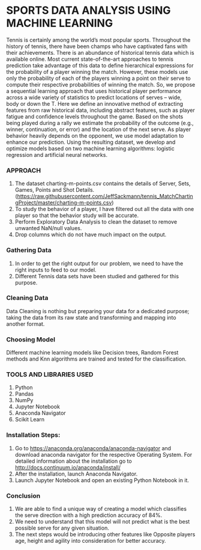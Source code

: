 # SPORTS DATA ANALYSIS USING MACHINE LEARNING
Tennis is certainly among the world’s most popular sports. Throughout the history of tennis, there have been champs who have captivated fans with their achievements. There is an abundance of historical tennis data which is available online. Most current state-of-the-art approaches to tennis prediction take advantage of this data to define hierarchical expressions for the probability of a player winning the match. However, these models use only the probability of each of the players winning a point on their serve to compute their respective probabilities of winning the match. So, we propose a sequential learning approach that uses historical player performance across a wide variety of statistics to predict locations of serves – wide, body or down the T. Here we define an innovative method of extracting features from raw historical data, including abstract features, such as player fatigue and confidence levels throughout the game. Based on the shots being played during a rally we estimate the probability of the outcome (e.g., winner, continuation, or error) and the location of the next serve. As player behavior heavily depends on the opponent, we use model adaptation to enhance our prediction. Using the resulting dataset, we develop and optimize models based on two machine learning algorithms: logistic regression and artificial neural networks.

### APPROACH
1. The dataset charting-m-points.csv contains the details of Server, Sets, Games, Points and Shot Details. (https://raw.githubusercontent.com/JeffSackmann/tennis_MatchChartingProject/master/charting-m-points.csv) <br/>
2. To study the behavior of a player, I have filtered out all the data with one player so that the behavior study will be accurate.<br/>
3. Perform Exploratory Data Analysis to clean the dataset to remove unwanted NaN/null values.<br/>
4.	Drop columns which do not have much impact on the output.<br/>


### Gathering Data
1.	In order to get the right output for our problem, we need to have the right inputs to feed to our model.<br/>
2. Different Tennis data sets have been studied and gathered for this purpose.<br/>

### Cleaning Data
Data Cleaning is nothing but preparing your data for a dedicated purpose; taking the data from its raw state and transforming and mapping into another format.

### Choosing Model
Different machine learning models like Decision trees, Random Forest methods and Knn algorithms are trained and tested for the classification.<br/>


### TOOLS AND LIBRARIES USED
1.	Python<br/>
2.	Pandas<br/>
3.	NumPy<br/>
4.	Jupyter Notebook<br/> 
5.	Anaconda Navigator<br/>
6.	Scikit Learn<br/>


### Installation Steps:
1.	Go to https://anaconda.org/anaconda/anaconda-navigator and download anaconda navigator for the respective Operating System. For detailed information about the installation go to http://docs.continuum.io/anaconda/install/<br/>
2.	After the installation, launch Anaconda Navigator.<br/>
3.	Launch Jupyter Notebook and open an existing Python Notebook in it.<br/>

### Conclusion
1.	We are able to find a unique way of creating a model which classifies the serve direction with a high prediction accuracy of 84%. <br/>
2.	We need to understand that this model will not predict what is the best possible serve for any given situation.<br/>
3.	The next steps would be introducing other features like Opposite players age, height and agility into consideration for better accuracy.<br/>

 


